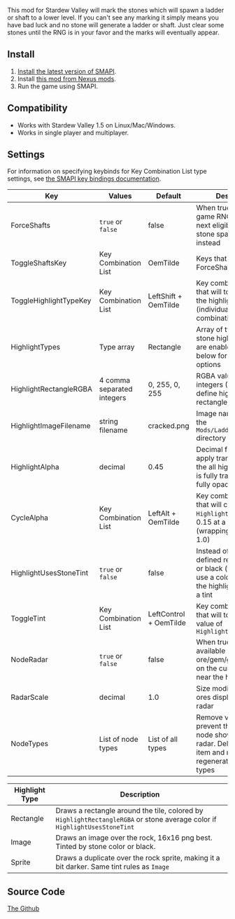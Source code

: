 This mod for Stardew Valley will mark the stones which will spawn a ladder or shaft to a lower level. If you can't see any marking it simply means you have bad luck and no stone will generate a ladder or shaft. Just clear some stones until the RNG is in your favor and the marks will eventually appear.

## Install
1. [Install the latest version of SMAPI](https://smapi.io/).
2. Install [this mod from Nexus mods](https://www.nexusmods.com/stardewvalley/mods/3094).
3. Run the game using SMAPI.

## Compatibility
* Works with Stardew Valley 1.5 on Linux/Mac/Windows.
* Works in single player and multiplayer.

## Settings

For information on specifying keybinds for Key Combination List type settings, see [the SMAPI key bindings documentation](https://stardewcommunitywiki.com/Modding:Player_Guide/Key_Bindings#Multi-key_bindings).

| Key | Values | Default | Description |
| --- | --- | --- | --- |
| ForceShafts | `true` or `false` | false | When true, will modify game RNG to make the next eligible ladder stone spawn a shaft instead |
| ToggleShaftsKey | Key Combination List | OemTilde | Keys that will toggle ForceShafts |
| ToggleHighlightTypeKey | Key Combination List | LeftShift + OemTilde | Key combination list that will toggle between the highlight types (individually, combinations, or none) |
| HighlightTypes | Type array | Rectangle | Array of types of ladder stone highlighting that are enabled; See table below for details on the options |
| HighlightRectangleRGBA | 4 comma separated integers | 0, 255, 0, 255 | RGBA values in integers (0-255) to define highlight rectangle color |
| HighlightImageFilename | string filename | cracked.png | Image name relative to the `Mods/LadderLocator/` directory |
| HighlightAlpha | decimal | 0.45 | Decimal from 0 to 1 to apply transparency to the all highlight types, 0 is fully transparent, 1 is fully opaque |
| CycleAlpha | Key Combination List | LeftAlt + OemTilde | Key combination lsit that will cycle through `HighlightAlpha` values, 0.15 at a time (wrapping when over 1.0) |
| HighlightUsesStoneTint | `true` or `false` | false | Instead of using the defined rectangle color or black (for images), use a color similar to the highlighted stone as a tint |
| ToggleTint | Key Combination List | LeftControl + OemTilde | Key combination list that will toggle the value of `HighlightUSesStoneTint` |
| NodeRadar | `true` or `false` | false | When true, will show available ore/gem/geode nodes on the current level near the health bar |
| RadarScale | decimal | 1.0 | Size modifier for the ores displayed for the radar |
| NodeTypes | List of node types | List of all types | Remove values to prevent that type of node showing on the radar. Delete the config item and restart to regenerate the list of all types |

| Highlight Type | Description |
| --- | --- |
| Rectangle | Draws a rectangle around the tile, colored by `HighlightRectangleRGBA` or stone average color if `HighlightUsesStoneTint` |
| Image | Draws an image over the rock, 16x16 png best. Tinted by stone color or black. |
| Sprite | Draws a duplicate over the rock sprite, making it a bit darker. Same tint rules as `Image` |

## Source Code
[The Github](https://github.com/yuri-moens/LadderLocator)